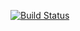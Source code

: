[![Build Status](https://travis-ci.org/villavanschaeck/schaeckeling.svg?branch=master)](https://travis-ci.org/villavanschaeck/schaeckeling)
